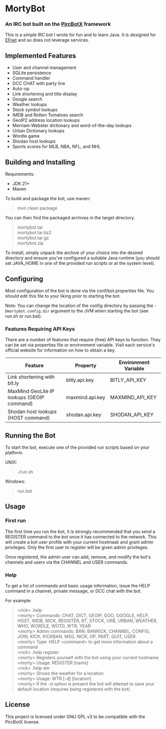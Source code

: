 # MortyBot

### An IRC bot built on the [PircBotX](https://github.com/pircbotx/pircbotx) framework

This is a simple IRC bot I wrote for fun and to learn Java. It is designed for [EFnet](http://www.efnet.org) and so does not leverage services.

## Implemented Features

* User and channel management
* SQLite persistence
* Command handler
* DCC CHAT with party line
* Auto-op
* Link shortening and title display
* Google search
* Weather lookups
* Stock symbol lookups
* IMDB and Rotten Tomatoes search
* GeoIP2 address location lookups
* Merriam-Webster dictionary and word-of-the-day lookups
* Urban Dictionary lookups
* Wordle game
* Shodan host lookups
* Sports scores for MLB, NBA, NFL, and NHL

## Building and Installing

Requirements:

* JDK 21+
* Maven

To build and package the bot, use maven:

> mvn clean package

You can then find the packaged archives in the target directory.

> mortybot.tar<br>
> mortybot.tar.bz2<br>
> mortybot.tar.gz<br>
> mortybot.zip<br>

To install, simply unpack the archive of your choice into the desired directory and ensure you've configured a suitable Java runtime (you should set JAVA_HOME in one of the provided run scripts or at the system level).

## Configuring

Most configuration of the bot is done via the conf/bot.properties file. You should edit this file to your liking prior to starting the bot.

Note: You can change the location of the config directory by passing the `-Dmortybot.config.dir` argument to the JVM when starting the bot (see run.sh or run.bat).

### Features Requiring API Keys

There are a number of features that require (free) API keys to function. They can be set via properties file or environment variable. Visit each service's official website for information on how to obtain a key.

| Feature                                    | Property             | Environment Variable |
|--------------------------------------------|----------------------|----------------------|
| Link shortening with bit.ly                | bitly.api.key        | BITLY_API_KEY        |
| MaxMind GeoLite IP lookups (GEOIP command) | maxmind.api.key      | MAXMIND_API_KEY      |
| Shodan host lookups (HOST command)         | shodan.api.key       | SHODAN_API_KEY       |

## Running the Bot

To start the bot, execute one of the provided run scripts based on your platform.

UNIX:
> ./run.sh

Windows:
> run.bat

## Usage

### First run

The first time you run the bot, it is strongly recommended that you send a REGISTER command to the bot once it has connected to the network. This will create a bot user profile with your current hostmask and grant admin privileges. Only the first user to register will be given admin privileges.

Once registered, the admin user can add, remove, and modify the bot's channels and users via the CHANNEL and USER commands.

### Help

To get a list of commands and basic usage information, issue the HELP command in a channel, private message, or DCC chat with the bot.

For example:
> &lt;rick&gt; .help<br/>
> &lt;morty&gt; Commands: CHAT, DICT, GEOIP, GOO, GOOGLE, HELP, HOST, IMDB, NICK, REGISTER, RT, STOCK, URB, URBAN, WEATHER, WHO, WORDLE, WOTD, WTR, YEAR<br/>
> &lt;morty&gt; Admin commands: BAN, BANKICK, CHANNEL, CONFIG, JOIN, KICK, KICKBAN, MSG, NICK, OP, PART, QUIT, USER<br/>
> &lt;morty&gt; Type .HELP &lt;command&gt; to get more information about a command<br/>
> &lt;rick&gt; .help register<br/>
> &lt;morty&gt; Registers yourself with the bot using your current hostname<br/>
> &lt;morty&gt; Usage: REGISTER &#91;name&#93;<br/>
> &lt;rick&gt; .help wtr<br/>
> &lt;morty&gt; Shows the weather for a location<br/>
> &lt;morty&gt; Usage: WTR &#91;-d&#93; &#91;location&#93;<br/>
> &lt;morty&gt; If the -d option is present the bot will attempt to save your default location (requires being registered with the bot)

## License

This project is licensed under GNU GPL v3 to be compatible with the PircBotX license.
